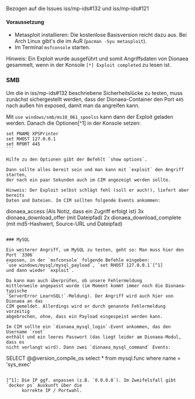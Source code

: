 Bezogen auf die Issues iss/mp-ids#132 und iss/mp-ids#121

#### Voraussetzung

* Metasploit installieren: Die kostenlose Basisversion reicht dazu aus.
  Bei Arch Linux gibt's die im AuR (`pacman -Syu metasploit`).
* Im Terminal `msfconsole` starten.

Hinweis: Ein Exploit wurde ausgeführt und somit Angriffsdaten von Dionaea gesammelt,
wenn in der Konsole `[*] Exploit completed` zu lesen ist.

### SMB

Um die in iss/mp-ids#132 beschriebene Sicherheitslücke zu testen, muss zunächst
sichergestellt werden, dass der Dionaea-Container den Port `445` nach außen hin
exposed, damit man da angreifen kann.

Mit `use windows/smb/ms10_061_spoolss` kann dann der Exploit geladen werden.
Danach die Optionen[^1] in der Konsole setzen:

````
set PNAME XPSPrinter
set RHOST 127.0.0.1
set RPORT 445
```

Hilfe zu den Optionen gibt der Befehlt `show options`.

Dann sollte alles bereit sein und man kann mit `exploit` den Angriff starten,
der nach ein paar Sekunden auch im CIM angezeigt werden sollte.

Hinweis: Der Exploit selbst schlägt fehl (soll er auch!), liefert aber bereits
Daten und Dateien. Im CIM sollten folgende Events ankommen:

````
dionaea_access (Als Notiz, dass ein Zugriff erfolgt ist)
3x dionaea_download_offer (mit Dateipfad)
2x dionaea_download_complete (mit md5-Hashwert, Source-URL und Dateipfad)
```

### MySQL

Ein weiterer Angriff, um MySQL zu testen, geht so: Man muss hier den Port `3306`
exposen, in der `msfconsole` folgende Befehle eingeben:
`use windows/mysql/mysql_payload`, `set RHOST 127.0.0.1`[^1]
und dann wieder `exploit`.

Da kann man auch überprüfen, ob unsere Fehlermeldung
mittlerweile angepasst wurde (im Moment kommt immer noch die Dionaea-typische
`ServerError LearnSQL!`-Meldung). Der Angriff wird auch hier von Dionaea an das
CIM gemeldet. Allerdings wird er durch genannte Fehlermeldung vorzeitig
abgebrochen, ohne, dass ein Payload eingespeist werden kann.

Im CIM sollte ein `dionaea_mysql_login`-Event ankommen, das den Username `root`
enthält und ein leeres Passwort (das liegt leider am Dionaea-Modul, dass es
nicht verlangt wird). Dann zwei `dionaea_mysql_command` Events:

````
SELECT @@version_compile_os
select * from mysql.func where name = 'sys_exec'
```

[^1]: Die IP ggf. anpassen (z.B. `0.0.0.0`). Im Zweifelsfall gibt `docker ps` Auskunft über die
      korrekte IP / Portwahl.
